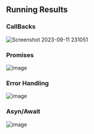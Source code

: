 ## Running Results
### CallBacks
![Screenshot 2023-09-11 231051](https://github.com/SharonCao0920/basic-javascript/assets/54694766/6734f00f-3dd5-4d9f-998d-bd8b67790bfc)


### Promises
![image](https://github.com/SharonCao0920/basic-javascript/assets/54694766/e6bd3a64-2f7f-4a82-a04a-9436da2565d8)


### Error Handling
![image](https://github.com/SharonCao0920/basic-javascript/assets/54694766/3e342135-9d3e-408a-bad4-e69958fad87d)


### Asyn/Await
![image](https://github.com/SharonCao0920/basic-javascript/assets/54694766/25efe4a2-c0c6-459b-8f82-0f7e2092596d)
